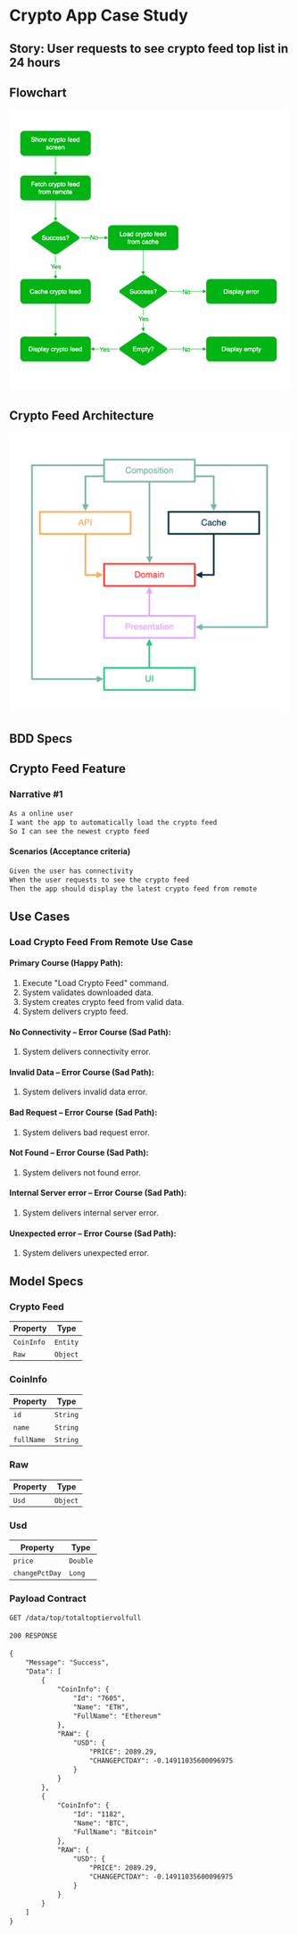 # Crypto App Case Study

## Story: User requests to see crypto feed top list in 24 hours

## Flowchart

![Crypto Feed Flowchart](crypto_feed_flowchart.png)

## Crypto Feed Architecture

![Crypto Feed Architecture](crypto_feed_architecture.png)

## BDD Specs

## Crypto Feed Feature

### Narrative #1

```
As a online user
I want the app to automatically load the crypto feed
So I can see the newest crypto feed
```

#### Scenarios (Acceptance criteria)

```
Given the user has connectivity
When the user requests to see the crypto feed
Then the app should display the latest crypto feed from remote
```

## Use Cases

### Load Crypto Feed From Remote Use Case

#### Primary Course (Happy Path):
1. Execute "Load Crypto Feed" command.
2. System validates downloaded data.
3. System creates crypto feed from valid data.
4. System delivers crypto feed.

#### No Connectivity – Error Course (Sad Path):
1. System delivers connectivity error.

#### Invalid Data – Error Course (Sad Path):
1. System delivers invalid data error.

#### Bad Request – Error Course (Sad Path):
1. System delivers bad request error.

#### Not Found – Error Course (Sad Path):
1. System delivers not found error.

#### Internal Server error – Error Course (Sad Path):
1. System delivers internal server error.

#### Unexpected error – Error Course (Sad Path):
1. System delivers unexpected error.

## Model Specs

### Crypto Feed

| Property   | Type     |
|------------|----------|
| `CoinInfo` | `Entity` |
| `Raw`      | `Object` |

### CoinInfo
| Property       | Type     |
|----------------|----------|
| `id`           | `String` |
| `name`         | `String` |
| `fullName`     | `String` |

### Raw
| Property | Type     |
|----------|----------|
| `Usd`    | `Object` |

### Usd
| Property       | Type     |
|----------------|----------|
| `price`        | `Double` |
| `changePctDay` | `Long`   |

### Payload Contract

```
GET /data/top/totaltoptiervolfull

200 RESPONSE

{
    "Message": "Success",
    "Data": [
        {
            "CoinInfo": {
                "Id": "7605",
                "Name": "ETH",
                "FullName": "Ethereum"
            },
            "RAW": {
                "USD": {
                    "PRICE": 2089.29,
                    "CHANGEPCTDAY": -0.14911035600096975
                }
            }
        },
        {
            "CoinInfo": {
                "Id": "1182",
                "Name": "BTC",
                "FullName": "Bitcoin"
            },
            "RAW": {
                "USD": {
                    "PRICE": 2089.29,
                    "CHANGEPCTDAY": -0.14911035600096975
                }
            }
        }
    ]
}
```